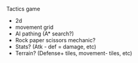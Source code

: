 Tactics game

- 2d
- movement grid
- AI pathing (A* search?)
- Rock paper scissors mechanic?
- Stats? (Atk - def = damage, etc)
- Terrain? (Defense+ tiles, movement- tiles, etc)
